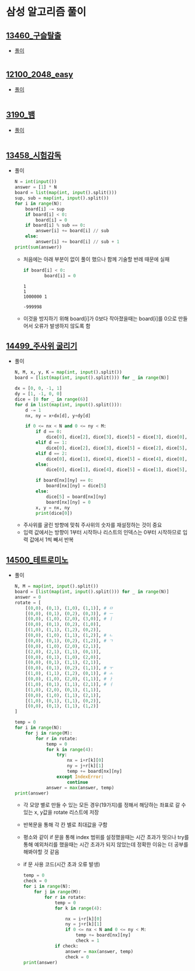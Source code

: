 # 삼성 알고리즘 풀이

## [13460_구슬탈출](https://www.acmicpc.net/problem/13460)

* [풀이](./13460_구슬탈출.py)

  ```python
  
  ```

  

## [12100_2048_easy](https://www.acmicpc.net/problem/12100)

* [풀이](./12100_2048_easy.py)

  ```python
  
  ```

  

## [3190_뱀](https://www.acmicpc.net/problem/3190)

* [풀이](./3190_뱀.py)

  ```python
  
  ```

  

## [13458_시험감독](https://www.acmicpc.net/problem/13458)

* 풀이

  ```python
  N = int(input())
  answer = [1] * N
  board = list(map(int, input().split()))
  sup, sub = map(int, input().split())
  for i in range(N):
      board[i] -= sup
      if board[i] < 0:
          board[i] = 0
      if board[i] % sub == 0:
          answer[i] += board[i] // sub
      else:
          answer[i] += board[i] // sub + 1
  print(sum(answer))
  ```

  * 처음에는 아래 부분이 없이 풀이 했으나 함께 기술할 반례 때문에 실패

    ```python
    if board[i] < 0:
            board[i] = 0
    ```

    ```
    1
    1
    1000000 1
    
    -999998
    ```

  * 이것을 방지하기 위해 board[i]가 0보다 작아졌을때는 board[i]를 0으로 만들어서 오류가 발생하지 않도록 함



## [14499_주사위 굴리기](https://www.acmicpc.net/problem/14499)

* 풀이

  ```python
  N, M, x, y, K = map(int, input().split())
  board = [list(map(int, input().split())) for _ in range(N)]
  
  dx = [0, 0, -1, 1]
  dy = [1, -1, 0, 0]
  dice = [0 for _ in range(6)]
  for d in list(map(int, input().split())):
      d -= 1
      nx, ny = x+dx[d], y+dy[d]
  
      if 0 <= nx < N and 0 <= ny < M:
          if d == 0:
              dice[0], dice[2], dice[3], dice[5] = dice[3], dice[0], dice[5], dice[2]
          elif d == 1:
              dice[0], dice[2], dice[3], dice[5] = dice[2], dice[5], dice[0], dice[3]
          elif d == 2:
              dice[0], dice[1], dice[4], dice[5] = dice[4], dice[0], dice[5], dice[1]
          else:
              dice[0], dice[1], dice[4], dice[5] = dice[1], dice[5], dice[0], dice[4]
  
          if board[nx][ny] == 0:
              board[nx][ny] = dice[5]
          else:
              dice[5] = board[nx][ny]
              board[nx][ny] = 0
          x, y = nx, ny
          print(dice[0])
  
  ```

  * 주사위를 굴린 방향에 맞춰 주사위의 숫자를 재설정하는 것이 중요
  * 입력 값에서는 방향이 1부터 시작하나 리스트의 인덱스는 0부터 시작하므로 입력 값에서 1씩 빼서 반복



## [14500_테트로미노](https://www.acmicpc.net/problem/14500)

* 풀이

  ```python
  N, M = map(int, input().split())
  board = [list(map(int, input().split())) for _ in range(N)]
  answer = 0
  rotate = [
      [(0,0), (0,1), (1,0), (1,1)], # ㅁ
      [(0,0), (0,1), (0,2), (0,3)], # ㅡ
      [(0,0), (1,0), (2,0), (3,0)], # ㅣ
      [(0,0), (0,1), (0,2), (1,0)],
      [(1,0), (1,1), (1,2), (0,2)],
      [(0,0), (1,0), (1,1), (1,2)], # ㄴ
      [(0,0), (0,1), (0,2), (1,2)], # ㄱ
      [(0,0), (1,0), (2,0), (2,1)],
      [(2,0), (2,1), (1,1), (0,1)],
      [(0,0), (0,1), (1,0), (2,0)],
      [(0,0), (0,1), (1,1), (2,1)],
      [(0,0), (0,1), (0,2), (1,1)], # ㅜ
      [(1,0), (1,1), (1,2), (0,1)], # ㅗ
      [(0,0), (1,0), (2,0), (1,1)], # ㅏ
      [(1,0), (0,1), (1,1), (2,1)], # ㅓ
      [(1,0), (2,0), (0,1), (1,1)],
      [(0,0), (1,0), (1,1), (2,1)],
      [(1,0), (0,1), (1,1), (0,2)],
      [(0,0), (0,1), (1,1), (1,2)]
  ]
  
  temp = 0
  for i in range(N):
      for j in range(M):
          for r in rotate:
              temp = 0
              for k in range(4):
                  try:
                      nx = i+r[k][0]
                      ny = j+r[k][1]
                      temp += board[nx][ny]
                  except IndexError:
                      continue
              answer = max(answer, temp)
  print(answer)
  ```

  * 각 모양 별로 만들 수 있는 모든 경우(19가지)를 정해서 해당하는 좌표로 갈 수 있는 x, y값을 rotate 리스트에 저장

  * 반복문을 통해 각 칸 별로 최대값을 구함

  * 평소와 같이 if 문을 통해 index 범위를 설정했을때는 시간 초과가 떳으나 try를 통해 예외처리를 했을때는 시간 초과가 되지 않았는데 정확한 이유는 더 공부를 해봐야할 것 같음

  * if 문 사용 코드(시간 초과 오류 발생)

    ```python
    temp = 0
    check = 0
    for i in range(N):
        for j in range(M):
            for r in rotate:
                temp = 0
                for k in range(4):
    
                    nx = i+r[k][0]
                    ny = j+r[k][1]
                    if 0 <= nx < N and 0 <= ny < M:
                        temp += board[nx][ny]
                        check = 1
    			if check:
                    answer = max(answer, temp)
                    check = 0
    print(answer)
    ```